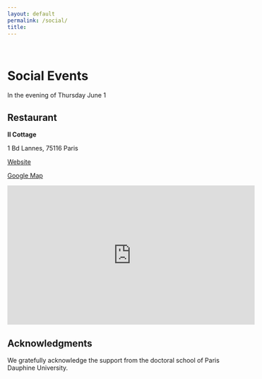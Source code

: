 ```yaml
---
layout: default
permalink: /social/
title: 
---
```


<br>

<h1>Social Events</h1>

In the evening of Thursday June 1

<h2>Restaurant</h2>

<strong>Il Cottage</strong>

1 Bd Lannes, 75116 Paris

[Website](https://ilcottage.fr/)

[Google Map](https://goo.gl/maps/3nns3LngVXWgxRNt7)

<!-- <div class="container-md"> -->
<iframe width="560" height="315" src="https://www.youtube.com/embed/J_q8Us-zzo8" title="Il Cottage" frameborder="0" allow="accelerometer; autoplay; clipboard-write; encrypted-media; gyroscope; picture-in-picture; web-share" allowfullscreen></iframe>
<!-- </div> -->

<h2>Acknowledgments</h2>

<p>We gratefully acknowledge the support from the doctoral school of Paris Dauphine University.</p>

